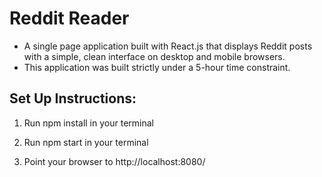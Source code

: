# Reddit Reader
- A single page application built with React.js that displays Reddit posts with a simple, clean interface on desktop and mobile browsers.
- This application was built strictly under a 5-hour time constraint.

## Set Up Instructions:
1) Run npm install in your terminal

2) Run npm start in your terminal

3) Point your browser to http://localhost:8080/
